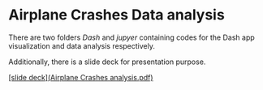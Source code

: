 # Airplane Crashes Data analysis 

There are two folders *Dash* and *jupyer* containing codes for the Dash app visualization and data analysis respectively. 

Additionally, there is a slide deck for presentation purpose.

[[slide deck](Airplane Crashes analysis.pdf)](https://github.com/zoesuruwu/Airplane_Crashes/blob/master/Airplane%20Crashes%20analysis.pdf)

